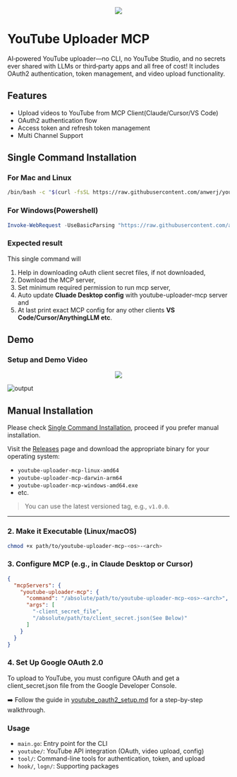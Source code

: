 <p align="center"> <img src="https://github.com/user-attachments/assets/21a9baa2-06e8-4af4-9bcd-1dbce52a2733"/> </p>


# YouTube Uploader MCP

AI‑powered YouTube uploader—no CLI, no YouTube Studio, and no secrets ever shared with LLMs or third‑party apps and all free of cost! It includes OAuth2 authentication, token management, and video upload functionality.

## Features
- Upload videos to YouTube from MCP Client(Claude/Cursor/VS Code)
- OAuth2 authentication flow
- Access token and refresh token management
- Multi Channel Support

## Single Command Installation

### For Mac and Linux
```bash
/bin/bash -c "$(curl -fsSL https://raw.githubusercontent.com/anwerj/youtube-uploader-mcp/master/scripts/install.sh)"
```


### For Windows(Powershell)
```Powershell
Invoke-WebRequest -UseBasicParsing "https://raw.githubusercontent.com/anwerj/youtube-uploader-mcp/master/scripts/install.ps1" -OutFile "$env:TEMP\install.ps1"; PowerShell -NoProfile -ExecutionPolicy Bypass -File "$env:TEMP\install.ps1"
```
### Expected result

This single command will

1. Help in downloading oAuth client secret files, if not downloaded,
2. Download the MCP server,
3. Set minimum required permission to run mcp server,
4. Auto update **Cluade Desktop config** with youtube-uploader-mcp server and
5. At last print exact MCP config for any other clients **VS Code/Cursor/AnythingLLM etc**.

## Demo
### Setup and Demo Video
<p align="center"> <a href="https://youtu.be/fcywz5FIUpM" target="_blank"><img src="https://img.youtube.com/vi/fcywz5FIUpM/0.jpg"/></a> </p>

![output](https://github.com/user-attachments/assets/f8c2c303-ef77-4fa9-99a6-5de7f120ffac)

## Manual Installation
Please check [Single Command Installation](#single-command-installation), proceed if you prefer manual installation.

Visit the [Releases](https://github.com/anwerj/youtube-uploader-mcp/releases) page and download the appropriate binary for your operating system:

- `youtube-uploader-mcp-linux-amd64`
- `youtube-uploader-mcp-darwin-arm64`
- `youtube-uploader-mcp-windows-amd64.exe`
- etc.

> You can use the latest versioned tag, e.g., `v1.0.0`.

---

### 2. Make it Executable (Linux/macOS)

```bash
chmod +x path/to/youtube-uploader-mcp-<os>-<arch>
```

### 3. Configure MCP (e.g., in Claude Desktop or Cursor)
```json
{
  "mcpServers": {
    "youtube-uploader-mcp": {
      "command": "/absolute/path/to/youtube-uploader-mcp-<os>-<arch>",
      "args": [
        "-client_secret_file",
        "/absolute/path/to/client_secret.json(See Below)"
      ]
    }
  }
}
```
### 4. Set Up Google OAuth 2.0
To upload to YouTube, you must configure OAuth and get a client_secret.json file from the Google Developer Console.

➡️ Follow the guide in [youtube_oauth2_setup.md](./youtube_oauth2_setup.md) for a step-by-step walkthrough.

### Usage

- `main.go`: Entry point for the CLI
- `youtube/`: YouTube API integration (OAuth, video upload, config)
- `tool/`: Command-line tools for authentication, token, and upload
- `hook/`, `logn/`: Supporting packages

